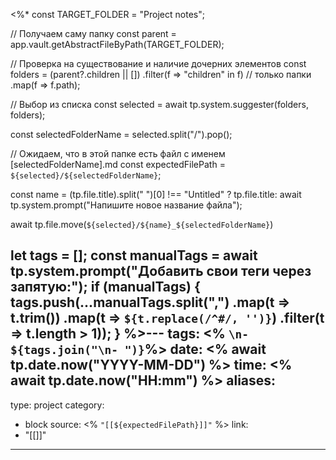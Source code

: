 <%*
const TARGET_FOLDER = "Project notes";

// Получаем саму папку
const parent = app.vault.getAbstractFileByPath(TARGET_FOLDER);

// Проверка на существование и наличие дочерних элементов
const folders = (parent?.children || [])
    .filter(f => "children" in f) // только папки
    .map(f => f.path);

// Выбор из списка
const selected = await tp.system.suggester(folders, folders);

const selectedFolderName = selected.split("/").pop();

// Ожидаем, что в этой папке есть файл с именем [selectedFolderName].md
const expectedFilePath = `${selected}/${selectedFolderName}`;


const name = (tp.file.title).split(" ")[0] !== "Untitled" ? tp.file.title: await tp.system.prompt("Напишите новое название файла");

await tp.file.move(`${selected}/${name}_${selectedFolderName}`)

let tags = [];
const manualTags = await tp.system.prompt("Добавить свои теги через запятую:");
if (manualTags) {
    tags.push(...manualTags.split(",")
        .map(t => t.trim())
        .map(t => `${t.replace(/^#/, '')}`) 
        .filter(t => t.length > 1));
}
%>---
tags: <% `\n- ${tags.join("\n- ")}`%>
date: <% await tp.date.now("YYYY-MM-DD") %>
time: <% await tp.date.now("HH:mm") %>
aliases: 
-
type: project
category:
- block
source: <% `"[[${expectedFilePath}]]"` %>
link: 
- "[[]]"
---